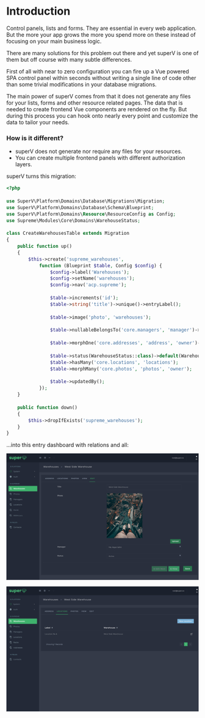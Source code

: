 # Introduction
Control panels, lists and forms. They are essential in every web application. But the more your app grows the more you spend more on these instead of focusing on your main business logic. 

There are many solutions for this problem out there and yet superV is one of them but off course with many subtle differences.

First of all with near to zero configuration you can fire up a Vue powered SPA control panel within seconds without writing a single line of code other than some trivial modifications in your database migrations.

The main power of superV comes from that it does not generate any files for your lists, forms and other resource related pages. The data that is needed to create frontend Vue components are rendered on the fly. But during this process you can hook onto nearly every point and customize the data to tailor your needs.


### How is it different?
- superV does not generate nor require any files for your resources.
- You can create multiple frontend panels with different authorization layers.

superV turns this migration:
```php
<?php

use SuperV\Platform\Domains\Database\Migrations\Migration;
use SuperV\Platform\Domains\Database\Schema\Blueprint;
use SuperV\Platform\Domains\Resource\ResourceConfig as Config;
use Supreme\Modules\Core\Domains\WarehouseStatus;

class CreateWarehousesTable extends Migration
{
    public function up()
    {
        $this->create('supreme_warehouses',
            function (Blueprint $table, Config $config) {
                $config->label('Warehouses');
                $config->setName('warehouses');
                $config->nav('acp.supreme');

                $table->increments('id');
                $table->string('title')->unique()->entryLabel();

                $table->image('photo', 'warehouses');

                $table->nullableBelongsTo('core.managers', 'manager')->showOnIndex();

                $table->morphOne('core.addresses', 'address', 'owner')->nullable();

                $table->status(WarehouseStatus::class)->default(WarehouseStatus::active());
                $table->hasMany('core.locations', 'locations');
                $table->morphMany('core.photos', 'photos', 'owner');

                $table->updatedBy();
            });
    }

    public function down()
    {
        $this->dropIfExists('supreme_warehouses');
    }
}
```

...into this entry dashboard with relations and all:

![](../assets/resources_migration_sample_1.jpg)

![](../assets/resources_migration_sample_2.jpg)